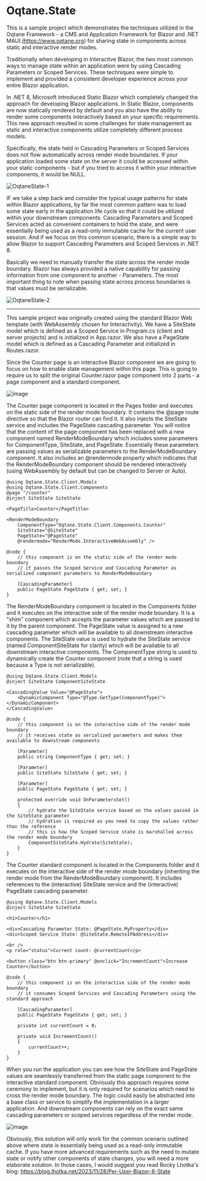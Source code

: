 # Oqtane.State

This is a sample project which demonstrates the techniques utilized in the Oqtane Framework - a CMS and Application Framework for Blazor and .NET MAUI (https://www.oqtane.org) for sharing state in components across static and interactive render modes. 

Traditionally when developing in Interactive Blazor, the two most common ways to manage state within an application were by using Cascading Parameters or Scoped Services. These techniques were simple to implement and provided a consistent developer experience across your entire Blazor application. 

In .NET 8, Microsoft introduced Static Blazor which completely changed the approach for developing Blazor applications. In Static Blazor, components are now statically rendered by default and you also have the ability to render some components interactively based on your specific requirements. This new approach resulted in some challenges for state management as static and interactive components utilize completely different process models. 

Specifically, the state held in Cascading Parameters or Scoped Services does not flow automatically across render mode boundaries. If your application loaded some state on the server it could be accessed within your static components - but if you tried to access it within your interactive components, it would be NULL.

![OqtaneState-1](https://github.com/sbwalker/Oqtane.State/assets/4840590/c3c58b7d-9543-455f-8a9e-c83adb4d9e02)

IF we take a step back and consider the typical usage patterns for state within Blazor applications, by far the most common pattern was to load some state early in the application life cycle so that it could be utilized within your downstream components. Cascading Parameters and Scoped Services acted as convenient containers to hold the state, and were essentially being used as a read-only immutable cache for the current user session. And if we focus on this common scenario, there is a simple way to allow Blazor to support Cascading Parameters and Scoped Services in .NET 8.

Basically we need to manually transfer the state across the render mode boundary. Blazor has always provided a native capability for passing information from one component to another - Parameters. The most important thing to note when passing state across process boundaries is that values must be serializable. 

![OqtaneState-2](https://github.com/sbwalker/Oqtane.State/assets/4840590/5ad81604-731b-42c0-b589-45571ce5ac75)

---------------

This sample project was originally created using the standard Blazor Web template (with WebAssembly chosen for Interactivity). We have a SiteState model which is defined as a Scoped Service in Program.cs (client and server projects) and is initialized in App.razor. We also have a PageState model which is defined as a Cascading Parameter and initialized in Routes.razor. 

Since the Counter page is an interactive Blazor component we are going to focus on how to enable state management within this page. This is going to require us to split the original Counter.razor page component into 2 parts - a page component and a standard component. 

![image](https://github.com/sbwalker/Oqtane.State/assets/4840590/1f470121-6630-48fd-9f4f-17aabee68a4d)

The Counter page component is located in the Pages folder and executes on the static side of the render mode boundary. It contains the @page route directive so that the Blazor router can find it. It also injects the SiteState service and includes the PageState cascading parameter. You will notice that the content of the page component has been replaced with a new component named RenderModeBoundary which includes some parameters for ComponentType, SiteState, and PageState. Essentially these parameters are passing values as serializable parameters to the RenderModeBoundary component. It also includes an @rendermode property which indicates that the RenderModeBoundary component should be rendered interactively (using WebAssembly by default but can be changed to Server or Auto).

```
@using Oqtane.State.Client.Models
@using Oqtane.State.Client.Components
@page "/counter"
@inject SiteState SiteState

<PageTitle>Counter</PageTitle>

<RenderModeBoundary 
    ComponentType="Oqtane.State.Client.Components.Counter" 
    SiteState="@SiteState" 
    PageState="@PageState" 
    @rendermode="RenderMode.InteractiveWebAssembly" />

@code {
    // this component is on the static side of the render mode boundary
    // it passes the Scoped Service and Cascading Parameter as serialized component parameters to RenderModeBoundary

    [CascadingParameter]
    public PageState PageState { get; set; }
}
```

The RenderModeBoundary component is located in the Components folder and it executes on the interactive side of the render mode boundary. It is a "shim" component which accepts the parameter values which are passed to it by the parent component. The PageState value is assigned to a new cascading parameter which will be available to all downstream interactive components. The SiteState value is used to hydrate the SiteState service (named ComponentSiteState for clarity) which will be available to all downstream interactive components. The ComponentType string is used to dynamically create the Counter component (note that a string is used because a Type is not serializable).

```
@using Oqtane.State.Client.Models
@inject SiteState ComponentSiteState

<CascadingValue Value="@PageState">
    <DynamicComponent Type="@Type.GetType(ComponentType)"></DynamicComponent>
</CascadingValue>

@code {
    // this component is on the interactive side of the render mode boundary
    // it receives state as serialized parameters and makes them available to downstream components

    [Parameter]
    public string ComponentType { get; set; }

    [Parameter]
    public SiteState SiteState { get; set; }

    [Parameter]
    public PageState PageState { get; set; }

    protected override void OnParametersSet()
    {
        // hydrate the SiteState service based on the values passed in the SiteState parameter
        // hydration is required as you need to copy the values rather than the reference
        // this is how the Scoped Service state is marshalled across the render mode boundary
        ComponentSiteState.Hydrate(SiteState);
    }
}
```

The Counter standard component is located in the Components folder and it executes on the interactive side of the render mode boundary (inheriting the render mode from the RenderModeBoundary component). It includes references to the (interactive) SiteState service and the (interactive) PageState cascading parameter.

```
@using Oqtane.State.Client.Models
@inject SiteState SiteState

<h1>Counter</h1>

<div>Cascading Parameter State: @PageState.MyProperty</div>
<div>Scoped Service State: @SiteState.RemoteIPAddress</div>

<br />
<p role="status">Current count: @currentCount</p>

<button class="btn btn-primary" @onclick="IncrementCount">Increase Counter</button>

@code {
    // this component is on the interactive side of the render mode boundary
    // it consumes Scoped Services and Cascading Parameters using the standard approach

    [CascadingParameter]
    public PageState PageState { get; set; }

    private int currentCount = 0;

    private void IncrementCount()
    {
        currentCount++;
    }
}
```

When you run the application you can see how the SiteState and PageState values are seamlessly transferred from the static page component to the interactive standard component. Obviously this approach requires some ceremony to implement, but it is only required for scenarios which need to cross the render mode boundary. The logic could easily be abstracted into a base class or service to simplify the implementation in a larger application. And downstream components can rely on the exact same cascading parameters or scoped services regardless of the render mode.

![image](https://github.com/sbwalker/Oqtane.State/assets/4840590/f7229fc5-3925-4aa0-bba8-9465e69d10fa)

Obviously, this solution will only work for the common scenario outlined above where state is essentially being used as a read-only immutable cache. If you have more advanced requirements such as the need to mutate state or notify other components of state changes, you will need a more elaborate solution. In those cases, I would suggest you read Rocky Lhotka's blog: https://blog.lhotka.net/2023/11/28/Per-User-Blazor-8-State





